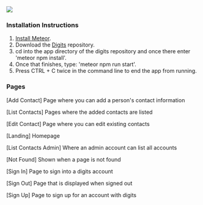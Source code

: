 <img src="doc/landing.png">

### Installation Instructions
1) <a href="https://www.meteor.com/install">Install Meteor</a>.
2) Download the <a href="https://github.com/andrewyagin/digits">Digits</a> repository.
3) cd into the app directory of the digits repository and once there enter 'meteor npm install'.
4) Once that finishes, type: 'meteor npm run start'.
5) Press CTRL + C twice in the command line to end the app from running.


### Pages
[Add Contact] Page where you can add a person's contact information

[List Contacts] Pages where the added contacts are listed

[Edit Contact] Page where you can edit existing contacts

[Landing] Homepage

[List Contacts Admin] Where an admin account can list all accounts

[Not Found] Shown when a page is not found

[Sign In] Page to sign into a digits account

[Sign Out] Page that is displayed when signed out


[Sign Up] Page to sign up for an account with digits
